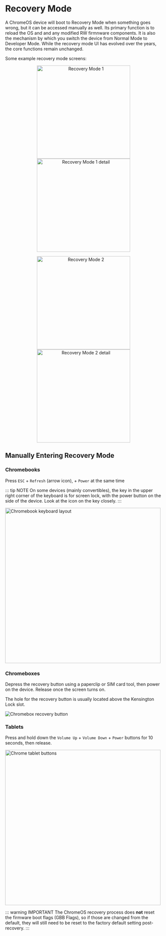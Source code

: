 # Recovery Mode

A ChromeOS device will boot to Recovery Mode when something goes wrong, but it can be accessed manually as well. Its primary function is to reload the OS and and any modified RW firmnware components. It is also the mechanism by which you switch the device from Normal Mode to Developer Mode. While the recovery mode UI has evolved over the years, the core functions remain unchanged.

Some example recovery mode screens:

<p align="center">
<img src="/images/cros_recovery_old.jpg" alt="Recovery Mode 1" width="300">
<img src="/images/cros_recovery_old_details.jpg" alt="Recovery Mode 1 detail" width="300"/>
</p>
<p align="center">
<img src="/images/cros_recovery_new.jpg" alt="Recovery Mode 2" width="300"/>
<img src="/images/cros_recovery_new_details.jpg" alt="Recovery Mode 2 detail" width="300"/>
</p>


## Manually Entering Recovery Mode

### Chromebooks

Press `ESC` + `Refresh` (arrow icon), + `Power` at the same time

::: tip NOTE
On some devices (mainly convertibles), the key in the upper right corner of the keyboard is for screen lock, with the power button on the side of the device. Look at the icon on the key closely.
:::

<img src="/recovery/recovery-keyboard-hint.png" alt="Chromebook keyboard layout" width=500>

### Chromeboxes

Depress the recovery button using a paperclip or SIM card tool, then power on the device. Release once the screen turns on.

The hole for the recovery button is usually located above the Kensington Lock slot.

<img src="/recovery/recovery-chromebox-hint.png" alt="Chromebox recovery button">

### Tablets

Press and hold down the `Volume Up` + `Volume Down` + `Power` buttons for 10 seconds, then release.

<img src="/recovery/recovery-tablet-hint.png" alt="Chrome tablet buttons" width=500>


::: warning IMPORTANT
The ChromeOS recovery process does **not** reset the firmware boot flags (GBB Flags), so if those are changed from the default, they will still need to be reset to the factory default setting post-recovery.
:::
